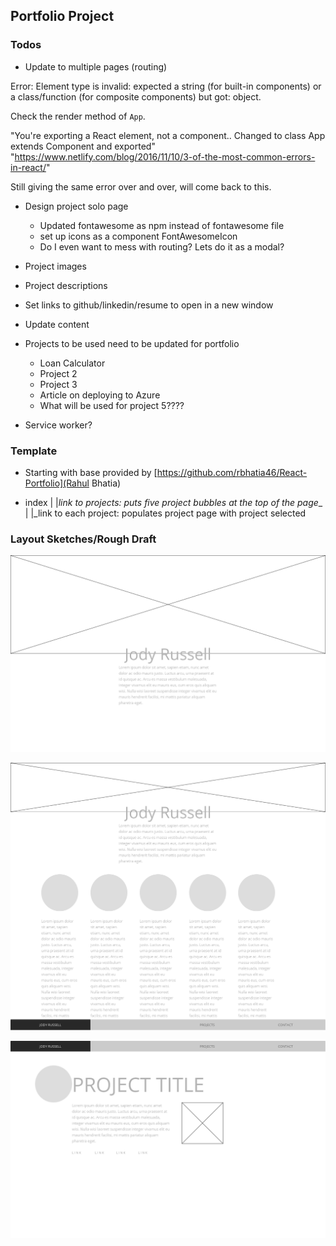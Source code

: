 ## Portfolio Project

### Todos

* Update to multiple pages (routing) 

Error: Element type is invalid: expected a string (for built-in components) or a class/function (for composite components) but got: object.

Check the render method of `App`.

"You're exporting a React element, not a component.. Changed to class App extends Component and exported"
"https://www.netlify.com/blog/2016/11/10/3-of-the-most-common-errors-in-react/"

Still giving the same error over and over, will come back to this.

* Design project solo page

    * Updated fontawesome as npm instead of fontawesome file
    * set up icons as a component FontAwesomeIcon
    * Do I even want to mess with routing? Lets do it as a modal?

* Project images

* Project descriptions

* Set links to github/linkedin/resume to open in a new window

* Update content 
* Projects to be used need to be updated for portfolio
    * Loan Calculator
    * Project 2
    * Project 3
    * Article on deploying to Azure
    * What will be used for project 5????
* Service worker?

### Template

* Starting with base provided by [https://github.com/rbhatia46/React-Portfolio](Rahul Bhatia) 

* index
    |
    |_link to projects: puts five project bubbles at the top of the page__
    |
    |_link to each project: populates project page with project selected

### Layout Sketches/Rough Draft

![ScreenOne](https://raw.githubusercontent.com/missjody/workportfolio/master/public/Screen%201.png)

![ScreenTwo](https://raw.githubusercontent.com/missjody/workportfolio/master/public/Screen2.png)

![ScreenThree](https://raw.githubusercontent.com/missjody/workportfolio/master/public/Screen3.png)
